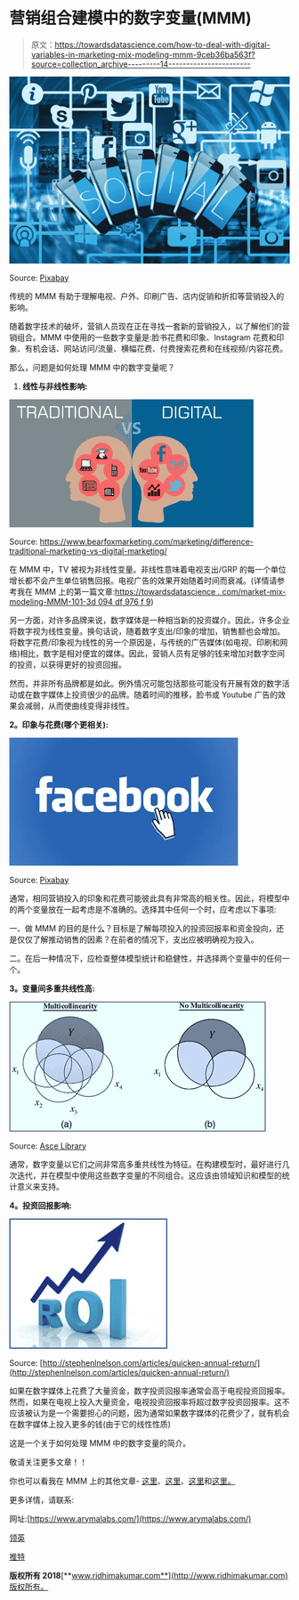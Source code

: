 # 营销组合建模中的数字变量(MMM)

> 原文：<https://towardsdatascience.com/how-to-deal-with-digital-variables-in-marketing-mix-modeling-mmm-9ceb36ba563f?source=collection_archive---------14----------------------->

![](img/22a42d2ced1112e6c2e275af5e995426.png)

Source: [Pixabay](https://pixabay.com/en/social-social-media-communication-3064515/)

传统的 MMM 有助于理解电视、户外、印刷广告、店内促销和折扣等营销投入的影响。

随着数字技术的破坏，营销人员现在正在寻找一套新的营销投入，以了解他们的营销组合。MMM 中使用的一些数字变量是:脸书花费和印象、Instagram 花费和印象、有机会话、网站访问/流量、横幅花费、付费搜索花费和在线视频/内容花费。

那么，问题是如何处理 MMM 中的数字变量呢？

1.  **线性与非线性影响:**

![](img/be49bb3bf83e276c7be7db4338bbd46a.png)

Source: https://www.bearfoxmarketing.com/marketing/difference-traditional-marketing-vs-digital-marketing/

在 MMM 中，TV 被视为非线性变量。非线性意味着电视支出/GRP 的每一个单位增长都不会产生单位销售回报。电视广告的效果开始随着时间而衰减。(详情请参考我在 MMM 上的第一篇文章:[https://towardsdatascience . com/market-mix-modeling-MMM-101-3d 094 df 976 f 9](/market-mix-modeling-mmm-101-3d094df976f9))

另一方面，对许多品牌来说，数字媒体是一种相当新的投资媒介。因此，许多企业将数字视为线性变量。换句话说，随着数字支出/印象的增加，销售额也会增加。将数字花费/印象视为线性的另一个原因是，与传统的广告媒体(如电视、印刷和网络)相比，数字是相对便宜的媒体。因此，营销人员有足够的钱来增加对数字空间的投资，以获得更好的投资回报。

然而，并非所有品牌都是如此。例外情况可能包括那些可能没有开展有效的数字活动或在数字媒体上投资很少的品牌。随着时间的推移，脸书或 Youtube 广告的效果会减弱，从而使曲线变得非线性。

**2。印象与花费(哪个更相关):**

![](img/00716fd7f57315ca7fd01afb505b28c2.png)

Source: [Pixabay](https://pixabay.com/en/facebook-mouse-cursor-mouse-pointer-76536/)

通常，相同营销投入的印象和花费可能彼此具有非常高的相关性。因此，将模型中的两个变量放在一起考虑是不准确的。选择其中任何一个时，应考虑以下事项:

一、做 MMM 的目的是什么？目标是了解每项投入的投资回报率和资金投向，还是仅仅了解推动销售的因素？在前者的情况下，支出应被明确视为投入。

二。在后一种情况下，应检查整体模型统计和稳健性，并选择两个变量中的任何一个。

**3。变量间多重共线性高:**

![](img/d1d2c151d670ca9b1c633c51f6b238e4.png)

Source: [Asce Library](https://ascelibrary.org/doi/10.1061/%28ASCE%29CP.1943-5487.0000636)

通常，数字变量以它们之间非常高多重共线性为特征。在构建模型时，最好进行几次迭代，并在模型中使用这些数字变量的不同组合。这应该由领域知识和模型的统计意义来支持。

**4。投资回报影响:**

![](img/fc38d6cd8baea49396ae11b43a33c7cf.png)

Source: [http://stephenlnelson.com/articles/quicken-annual-return/](http://stephenlnelson.com/articles/quicken-annual-return/)

如果在数字媒体上花费了大量资金，数字投资回报率通常会高于电视投资回报率。然而，如果在电视上投入大量资金，电视投资回报率将超过数字投资回报率。这不应该被认为是一个需要担心的问题，因为通常如果数字媒体的花费少了，就有机会在数字媒体上投入更多的钱(由于它的线性性质)

这是一个关于如何处理 MMM 中的数字变量的简介。

敬请关注更多文章！！

你也可以看我在 MMM 上的其他文章- [这里](/market-mix-modeling-mmm-101-3d094df976f9)、[这里](/market-mix-modeling-101-part-2-95c5e147c8a3)、[这里](https://medium.com/@ridhima.kumar0203/market-mix-modeling-101-elasticity-e881f1df5c8b)和[这里。](/types-of-interaction-effects-in-market-mix-modeling-mmm-95247f3de36e)

更多详情，请联系:

网址:[https://www.arymalabs.com/](https://www.arymalabs.com/)

[领英](https://www.linkedin.com/in/ridhima-kumar7/)

[推特](https://twitter.com/kumar_ridhima)

**版权所有 2018**[**www.ridhimakumar.com**](http://www.ridhimakumar.com)版权所有。